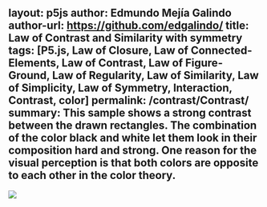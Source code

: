 layout: p5js
author: Edmundo Mejía Galindo
author-url: https://github.com/edgalindo/
title: Law of Contrast and Similarity with symmetry
tags: [P5.js, Law of Closure, Law of Connected-Elements, Law of Contrast, Law of Figure-Ground, Law of Regularity, Law of Similarity, Law of Simplicity, Law of Symmetry, Interaction, Contrast, color]
permalink: /contrast/Contrast/
summary: This sample shows a strong contrast between the drawn rectangles. The combination of the color black and white let them look in their composition hard and strong. One reason for the visual perception is that both colors are opposite to each other in the color theory.
---

![](./.png)
